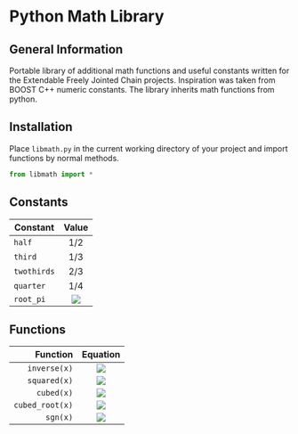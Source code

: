 Python Math Library
===================


General Information
-------------------

Portable library of additional math functions and useful constants written for the Extendable Freely Jointed Chain projects. Inspiration was taken from BOOST C++ numeric constants. The library inherits math functions from python.


Installation
------------

Place `libmath.py` in the current working directory of your project and import functions by normal methods. 

```python
from libmath import *
```

Constants
---------

Constant   | Value 
-----------|:-----: 
`half`     | 1/2  
`third`    | 1/3 
`twothirds`| 2/3 
`quarter`  | 1/4 
`root_pi`  | <img src="http://latex.codecogs.com/gif.latex?\sqrt\pi" border="0"/> 


Functions
---------

Function | Equation
---------:|:--------:
`inverse(x)` | <img src="http://latex.codecogs.com/gif.latex?1/x" border="0"/>
`squared(x)` | <img src="http://latex.codecogs.com/gif.latex?x^2" border="0"/>
`cubed(x)`  | <img src="http://latex.codecogs.com/gif.latex?x^3" border="0"/>
`cubed_root(x)` | <img src="http://latex.codecogs.com/gif.latex?x^\frac{1}{3}" border="0"/>
`sgn(x)` | <img src="http://latex.codecogs.com/gif.latex?x/abs(x)" border="0"/>
